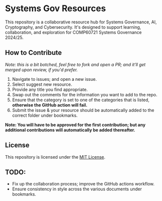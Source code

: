 # Systems Gov Resources

This repository is a collaborative resource hub for Systems Governance, AI, Cryptography, and Cybersecurity. It's designed to support learning, collaboration, and exploration for COMP60721 Systems Governance 2024/25.

## How to Contribute

*Note: this is a bit botched, feel free to fork and open a PR; and it'll get merged upon review, if you'd prefer.*

1. Navigate to issues; and open a new issue.
2. Select suggest new resource.
3. Provide any title you find appropriate.
4. Swap out the comments for the information you want to add to the repo.
5. Ensure that the category is set to one of the categories that is listed, **otherwise the GitHub action will fail.**
6. Submit the issue & your resource should be automatically added to the correct folder under bookmarks.

**Note: You will have to be approved for the first contribution; but any additional contributions will automatically be added thereafter.**

## License

This repository is licensed under the [MIT License](LICENSE).

## TODO:

* Fix up the collaboration process; improve the GitHub actions workflow.
* Ensure consistency in style across the various documents under bookmarks.